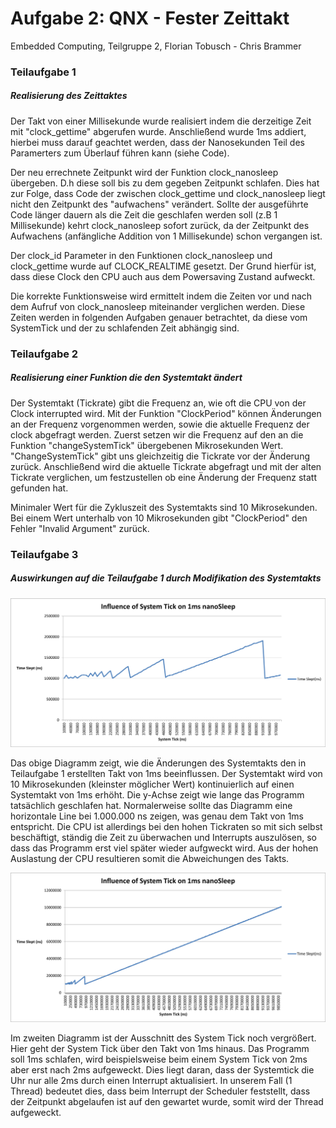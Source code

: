 # Aufgabe 2: QNX - Fester Zeittakt
Embedded Computing, Teilgruppe 2, Florian Tobusch - Chris Brammer

### Teilaufgabe 1
##### Realisierung des Zeittaktes
Der Takt von einer Millisekunde wurde realisiert indem die derzeitige Zeit mit "clock_gettime" abgerufen wurde. 
Anschließend wurde 1ms addiert, hierbei muss darauf geachtet werden, dass der Nanosekunden Teil des Paramerters zum Überlauf führen kann (siehe Code). 

Der neu errechnete Zeitpunkt wird der Funktion clock_nanosleep übergeben. D.h diese soll bis zu dem gegeben Zeitpunkt schlafen. 
Dies hat zur Folge, dass Code der zwischen clock_gettime und clock_nanosleep liegt nicht den Zeitpunkt des "aufwachens" verändert.
Sollte der ausgeführte Code länger dauern als die Zeit die geschlafen werden soll (z.B 1 Millisekunde) kehrt clock_nanosleep sofort zurück,
da der Zeitpunkt des Aufwachens (anfängliche Addition von 1 Millisekunde) schon vergangen ist.

Der clock_id Parameter in den Funktionen clock_nanosleep und clock_gettime wurde auf CLOCK_REALTIME gesetzt. Der Grund hierfür ist, dass diese Clock den CPU auch aus dem Powersaving Zustand aufweckt.

Die korrekte Funktionsweise wird ermittelt indem die Zeiten vor und nach dem Aufruf von clock_nanosleep miteinander verglichen werden. Diese Zeiten werden in folgenden Aufgaben genauer betrachtet, da diese vom SystemTick und der zu schlafenden Zeit abhängig sind.

### Teilaufgabe 2
##### Realisierung einer Funktion die den Systemtakt ändert

Der Systemtakt (Tickrate) gibt die Frequenz an, wie oft die CPU von der Clock interrupted wird. Mit der Funktion "ClockPeriod" können Änderungen an der Frequenz vorgenommen werden, sowie die aktuelle Frequenz der clock abgefragt werden. Zuerst setzen wir die Frequenz auf den an die Funktion "changeSystemTick" übergebenen Mikrosekunden Wert. "ChangeSystemTick" gibt uns gleichzeitig die Tickrate vor der Änderung zurück. Anschließend wird die aktuelle Tickrate abgefragt und mit der alten Tickrate verglichen, um festzustellen ob eine Änderung der Frequenz statt gefunden hat.

Minimaler Wert für die Zykluszeit des Systemtakts sind 10 Mikrosekunden. Bei einem Wert unterhalb von 10 Mikrosekunden gibt "ClockPeriod" den Fehler "Invalid Argument" zurück.

### Teilaufgabe 3
##### Auswirkungen auf die Teilaufgabe 1 durch Modifikation des Systemtakts

![Diagramm.pdf](https://github.com/Faaux/EmbeddedHM/blob/master/diagramm2.png)

Das obige Diagramm zeigt, wie die Änderungen des Systemtakts den in Teilaufgabe 1 erstellten Takt von 1ms beeinflussen. Der Systemtakt wird von 10 Mikrosekunden (kleinster möglicher Wert) kontinuierlich auf einen Systemtakt von 1ms erhöht. Die y-Achse zeigt wie lange das Programm tatsächlich geschlafen hat. Normalerweise sollte das Diagramm eine horizontale Line bei 1.000.000 ns zeigen, was genau dem Takt von 1ms entspricht. Die CPU ist allerdings bei den hohen Tickraten so mit sich selbst beschäftigt, ständig die Zeit zu überwachen und Interrupts auszulösen, so dass das Programm erst viel später wieder aufgweckt wird. Aus der hohen Auslastung der CPU resultieren somit die Abweichungen des Takts.

![Diagramm.pdf](https://github.com/Faaux/EmbeddedHM/blob/master/diagramm.png)

Im zweiten Diagramm ist der Ausschnitt des System Tick noch vergrößert. Hier geht der System Tick über den Takt von 1ms hinaus. Das Programm soll 1ms schlafen, wird beispielsweise beim einem System Tick von 2ms aber erst nach 2ms aufgeweckt. Dies liegt daran, dass der Systemtick die Uhr nur alle 2ms durch einen Interrupt aktualisiert. In unserem Fall (1 Thread) bedeutet dies, dass beim Interrupt der Scheduler feststellt, dass der Zeitpunkt abgelaufen ist auf den gewartet wurde, somit wird der Thread aufgeweckt.
